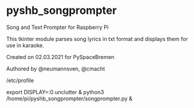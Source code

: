 # pyshb_songprompter
Song and Text Prompter for Raspberry Pi

This tkinter module parses song lyrics in txt format and displays them for use in karaoke.

Created on 02.03.2021 for PySpaceBremen

Authored by @neumannsven, @cmacht




/etc/profile

export DISPLAY=:0
unclutter &
python3 /home/pi/pyshb_songprompter/songprompter.py &


